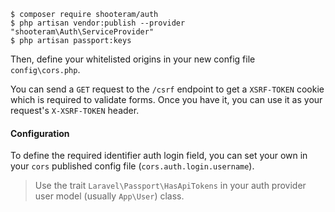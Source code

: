 ```
$ composer require shooteram/auth
$ php artisan vendor:publish --provider "shooteram\Auth\ServiceProvider"
$ php artisan passport:keys
```

Then, define your whitelisted origins in your new config file `config\cors.php`.

You can send a `GET` request to the `/csrf` endpoint to get a `XSRF-TOKEN` cookie which is required to validate forms.
Once you have it, you can use it as your request's `X-XSRF-TOKEN` header.


#### Configuration

To define the required identifier auth login field, you can set your own in your `cors` published config file (`cors.auth.login.username`).

> Use the trait `Laravel\Passport\HasApiTokens` in your auth provider user model (usually `App\User`) class.
